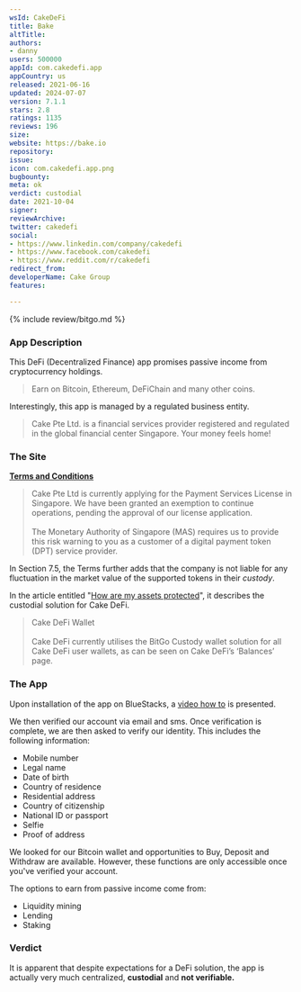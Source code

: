 ```yaml
---
wsId: CakeDeFi
title: Bake
altTitle: 
authors:
- danny
users: 500000
appId: com.cakedefi.app
appCountry: us
released: 2021-06-16
updated: 2024-07-07
version: 7.1.1
stars: 2.8
ratings: 1135
reviews: 196
size: 
website: https://bake.io
repository: 
issue: 
icon: com.cakedefi.app.png
bugbounty: 
meta: ok
verdict: custodial
date: 2021-10-04
signer: 
reviewArchive: 
twitter: cakedefi
social:
- https://www.linkedin.com/company/cakedefi
- https://www.facebook.com/cakedefi
- https://www.reddit.com/r/cakedefi
redirect_from: 
developerName: Cake Group
features: 

---
```


{% include review/bitgo.md %}

### App Description

This DeFi (Decentralized Finance) app promises passive income from cryptocurrency holdings.

> Earn on Bitcoin, Ethereum, DeFiChain and many other coins.

Interestingly, this app is managed by a regulated business entity.

> Cake Pte Ltd. is a financial services provider registered and regulated in the global financial center Singapore. Your money feels home!

### The Site

**[Terms and Conditions](https://app.cakedefi.com/terms-and-conditions)**

> Cake Pte Ltd is currently applying for the Payment Services License in Singapore. We have been granted an exemption to continue operations, pending the approval of our license application.<br><br>
The Monetary Authority of Singapore (MAS) requires us to provide this risk warning to you as a customer of a digital payment token (DPT) service provider.

In Section 7.5, the Terms further adds that the company is not liable for any fluctuation in the market value of the supported tokens in their _custody_.

In the article entitled "[How are my assets protected](https://support.cakedefi.com/hc/en-us/articles/4404022725401-How-are-my-assets-protected-)", it describes the custodial solution for Cake DeFi.

> Cake DeFi Wallet<br><br>
Cake DeFi currently utilises the BitGo Custody wallet solution for all Cake DeFi user wallets, as can be seen on Cake DeFi’s ‘Balances’ page.

### The App

Upon installation of the app on BlueStacks, a [video how to](https://youtu.be/IhPwAJ6iXgw) is presented.

We then verified our account via email and sms. Once verification is complete, we are then asked to verify our identity. This includes the following information:

- Mobile number
- Legal name
- Date of birth
- Country of residence
- Residential address
- Country of citizenship
- National ID or passport
- Selfie
- Proof of address

We looked for our Bitcoin wallet and opportunities to Buy, Deposit and Withdraw are available. However, these functions are only accessible once you've verified your account.

The options to earn from passive income come from:

- Liquidity mining
- Lending
- Staking

### Verdict

It is apparent that despite expectations for a DeFi solution, the app is actually very much centralized, **custodial** and **not verifiable.**

